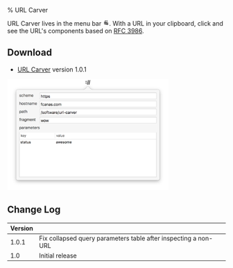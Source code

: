 % URL Carver

URL Carver lives in the menu bar <img src="url-carver-icon.png" style="height:1em"/>. With a URL in your clipboard, click and see the URL's components based on [RFC 3986](https://www.ietf.org/rfc/rfc3986.txt).

## Download
* [URL Carver](URL-Carver.zip) version 1.0.1

<img src="./url-carver-screenshot.png" width="372"/>

## Change Log

| Version | |
|---------|-|
| 1.0.1 | Fix collapsed query parameters table after inspecting a non-URL |
| 1.0   | Initial release                                                 |
